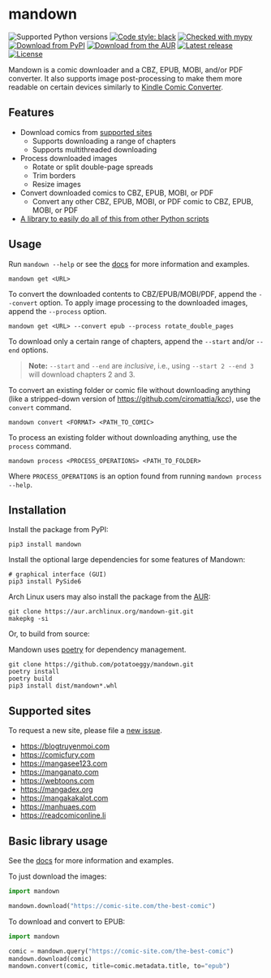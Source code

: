 # mandown

![Supported Python versions](https://img.shields.io/pypi/pyversions/mandown)
[![Code style: black](https://img.shields.io/badge/code%20style-black-000000.svg)](https://github.com/psf/black)
[![Checked with mypy](http://www.mypy-lang.org/static/mypy_badge.svg)](http://mypy-lang.org/)
[![Download from PyPI](https://img.shields.io/pypi/v/mandown)](https://pypi.org/project/mandown)
[![Download from the AUR](https://img.shields.io/aur/version/mandown-git)](https://aur.archlinux.org/packages/mandown-git)
[![Latest release](https://img.shields.io/github/v/release/potatoeggy/mandown?display_name=tag)](https://github.com/potatoeggy/mandown/releases/latest)
[![License](https://img.shields.io/github/license/potatoeggy/mandown)](/LICENSE)

Mandown is a comic downloader and a CBZ, EPUB, MOBI, and/or PDF converter. It also supports image post-processing to make them more readable on certain devices similarly to [Kindle Comic Converter](https://github.com/ciromattia/kcc).

## Features

- Download comics from [supported sites](#supported-sites)
  - Supports downloading a range of chapters
  - Supports multithreaded downloading
- Process downloaded images
  - Rotate or split double-page spreads
  - Trim borders
  - Resize images
- Convert downloaded comics to CBZ, EPUB, MOBI, or PDF
  - Convert any other CBZ, EPUB, MOBI, or PDF comic to CBZ, EPUB, MOBI, or PDF
- [A library to easily do all of this from other Python scripts](#basic-library-usage)

## Usage

Run `mandown --help` or see the [docs](/docs/) for more information and examples.

```
mandown get <URL>
```

To convert the downloaded contents to CBZ/EPUB/MOBI/PDF, append the `--convert` option. To apply image processing to the downloaded images, append the `--process` option.

```
mandown get <URL> --convert epub --process rotate_double_pages
```

To download only a certain range of chapters, append the `--start` and/or `--end` options.

> **Note:** `--start` and `--end` are _inclusive_, i.e., using `--start 2 --end 3` will download chapters 2 and 3.

To convert an existing folder or comic file without downloading anything (like a stripped-down version of <https://github.com/ciromattia/kcc>), use the `convert` command.

```
mandown convert <FORMAT> <PATH_TO_COMIC>
```

To process an existing folder without downloading anything, use the `process` command.

```
mandown process <PROCESS_OPERATIONS> <PATH_TO_FOLDER>
```

Where `PROCESS_OPERATIONS` is an option found from running `mandown process --help`.

## Installation

Install the package from PyPI:

```
pip3 install mandown
```

Install the optional large dependencies for some features of Mandown:

```
# graphical interface (GUI)
pip3 install PySide6
```

Arch Linux users may also install the package from the [AUR](https://aur.archlinux.org/packages/mandown-git):

```
git clone https://aur.archlinux.org/mandown-git.git
makepkg -si
```

Or, to build from source:

Mandown uses [poetry](https://github.com/python-poetry/poetry) for dependency management.

```
git clone https://github.com/potatoeggy/mandown.git
poetry install
poetry build
pip3 install dist/mandown*.whl
```

## Supported sites

To request a new site, please file a [new issue](https://github.com/potatoeggy/mandown/issues/new?title=Source%20request:).

- <https://blogtruyenmoi.com>
- <https://comicfury.com>
- <https://mangasee123.com>
- <https://manganato.com>
- <https://webtoons.com>
- <https://mangadex.org>
- <https://mangakakalot.com>
- <https://manhuaes.com>
- <https://readcomiconline.li>

## Basic library usage

See the [docs](/docs/) for more information and examples.

To just download the images:

```python
import mandown

mandown.download("https://comic-site.com/the-best-comic")
```

To download and convert to EPUB:

```python
import mandown

comic = mandown.query("https://comic-site.com/the-best-comic")
mandown.download(comic)
mandown.convert(comic, title=comic.metadata.title, to="epub")
```
